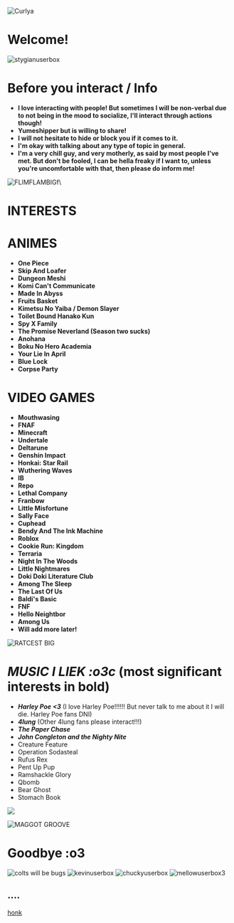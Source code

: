 ![Curlya](https://github.com/user-attachments/assets/bffe9bff-5275-4579-aa00-abd44028d6c8)

# ****Welcome!****

![stygianuserbox](https://github.com/user-attachments/assets/fc6d7c9f-c2f7-425d-afbe-947636f1d1eb)

# ****Before you interact / Info****

- **I love interacting with people! But sometimes I will be non-verbal due to not being in the mood to socialize, I'll interact through actions though!**
- **Yumeshipper but is willing to share!**
- **I will not hesitate to hide or block you if it comes to it.**
- **I'm okay with talking about any type of topic in general.**
- **I'm a very chill guy, and very motherly, as said by most people I've met. But don't be fooled, I can be hella freaky if I want to, unless you're uncomfortable with that, then please do inform me!**

![FLIMFLAMBIGf](https://github.com/user-attachments/assets/fa4962b5-0b3c-4bd1-ad0d-a3e2f6f918f2)\

# ****INTERESTS****

# ****ANIMES****

- **One Piece**
- **Skip And Loafer**
- **Dungeon Meshi**
- **Komi Can't Communicate**
- **Made In Abyss**
- **Fruits Basket**
- **Kimetsu No Yaiba / Demon Slayer**
- **Toilet Bound Hanako Kun**
- **Spy X Family**
- **The Promise Neverland (Season two sucks)**
- **Anohana**
- **Boku No Hero Academia**
- **Your Lie In April**
- **Blue Lock**
- **Corpse Party**

# ****VIDEO GAMES****

- **Mouthwasing**
- **FNAF**
- **Minecraft**
- **Undertale**
- **Deltarune**
- **Genshin Impact**
- **Honkai: Star Rail**
- **Wuthering Waves**
- **IB**
- **Repo**
- **Lethal Company**
- **Franbow**
- **Little Misfortune**
- **Sally Face**
- **Cuphead**
- **Bendy And The Ink Machine**
- **Roblox**
- **Cookie Run: Kingdom**
- **Terraria**
- **Night In The Woods**
- **Little Nightmares**
- **Doki Doki Literature Club**
- **Among The Sleep**
- **The Last Of Us**
- **Baldi's Basic**
- **FNF**
- **Hello Neightbor**
- **Among Us**
- **Will add more later!**

![RATCEST BIG](https://github.com/user-attachments/assets/5fe2aa45-645c-4dd6-89eb-aa392fb0e8bc)

# ***MUSIC I LIEK :o3c*** (most significant interests in bold)
- ***Harley Poe <3*** (I love Harley Poe!!!!!! But never talk to me about it I will die. Harley Poe fans DNI)
- ***4lung*** (Other 4lung fans please interact!!!)
- ***The Paper Chase***
- ***John Congleton and the Nighty Nite***
- Creature Feature
- Operation Sodasteal
- Rufus Rex
- Pent Up Pup
- Ramshackle Glory
- Qbomb
- Bear Ghost
- Stomach Book

![](https://github.com/user-attachments/assets/453b999f-a461-47ff-a5e4-ff1e9538715b)
  
![MAGGOT GROOVE](https://github.com/user-attachments/assets/4c18ea2f-c801-495e-88e3-51b1f3f1c12d)

# **Goodbye :o3**

![colts will be bugs](https://github.com/user-attachments/assets/670aa4ac-8fd7-45a2-a440-3bbfb66387b2)
![kevinuserbox](https://github.com/user-attachments/assets/9b2c5d02-4601-42dd-b1d1-840848b4c902)
![chuckyuserbox](https://github.com/user-attachments/assets/f011533e-7bee-4c64-98ef-6e58a142766d)
![mellowuserbox3](https://github.com/user-attachments/assets/9062b5f8-8a3b-4827-a5ac-51ce1b2fc21c)
## ....
[honk](https://www.youtube.com/watch?v=boAxkYmO30c)
